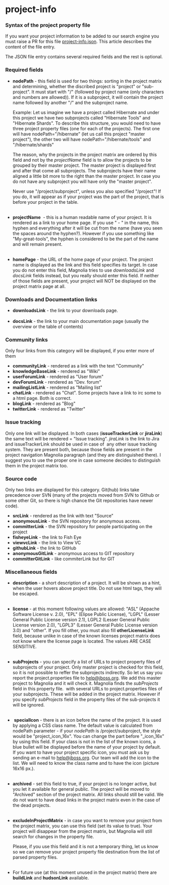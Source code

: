# project-info

### Syntax of the project property file

If you want your project information to be added to our search engine you must raise a PR for this file [project-info.json](https://github.com/jbossorg/project-info/blob/master/project-info.json). This article describes the content of the file entry.

The JSON file entry contains several required fields and the rest is optional.

### Required fields

*   **nodePath** - this field is used for two things: sorting in the project matrix and determining, whether the discribed project is "project" or "sub-project". It must start with "/" (followed by project name (only characters and numbers are allowed)). If it is a subproject, it will contain the project name followed by another "/" and the subproject name.  
      
    Example: Let us imagine we have a project called Hibernate and under this project we have two subprojects called "Hibernate Tools" and "Hibernate Shards". To describe this structure, you would need to have three project property files (one for each of the projects). The first one will have nodePath="/hibernate" (let us call this project "master project"), the other two will have nodePath="/hibernate/tools" and "/hibernate/shards"  
      
    The reason, why the projects in the project matrix are ordered by this field and not by the _projectName_ field is to allow the projects to be grouped by their master project. The master project is displayed first and after that come all subprojects. The subprojects have their name aligned a little bit more to the right than the master project. In case you do not have any subproject you will have only the "master project".  
      
    Never use "/project/subproject", unless you also specified "/project"! If you do, it will appear as if your project was the part of the project, that is before your project in the table.  
     
*   **projectName**  - this is a human readable name of your project. It is rendered as a link to your home page. If you use " - " in the name, this hyphen and everything after it will be cut from the name (have you seen the spaces around the hyphen?). However if you use something like "My-great-tools", the hyphen is considered to be the part of the name and will remain present.  
     
*   **homePage** - the URL of the home page of your project. The project name is displayed as the link and this field specifies its target. In case you do not enter this field, Magnolia tries to use _downloadsLink_ and _docsLink_ fields instead, but you really should enter this field. If neither of those fields are present, your project will NOT be displayed on the project matrix page at all.

### Downloads and Documentation links

*   **downloadsLink** - the link to your downloads page.  
     
*   **docsLink** - the link to your main documentation page (usually the overview or the table of contents)

### Community links

Only four links from this category will be displayed, if you enter more of them

*   **communityLink** - rendered as a link with the text "Community"
*   **knowledgeBaseLink** - rendered as "Wiki"
*   **userForumLink** - rendered as "User forum"
*   **devForumLink** - rendered as "Dev. forum"
*   **mailingListLink** - rendered as "Mailing list"
*   **chatLink** - rendered as "Chat". Some projects have a link to irc some to a html page. Both is correct.
*   **blogLink** - rendered as "Blog"
*   **twitterLink** - rendered as "Twitter"

### Issue tracking

Only one link will be displayed. In both cases (**issueTrackerLink** or **jiraLink**) the same text will be rendered = "Issue tracking". _jiraLink_ is the link to Jira and issueTrackerLink should be used in case of  any other issue tracking system. They are present both, because those fields are present in the project navigation Magnolia paragraph (and they are distinguished there). I suggest you to use the proper one in case someone decides to distinguish them in the project matrix too. 

### Source code

Only two links are displayed for this category. Git(hub) links take precedence over SVN (many of the projects moved from SVN to Github or some other Git, so there is high chance the Git repositories have newer code).

*   **srcLink** - rendered as the link with text "Source"
*   **anonymousLink** - the SVN repository for anonymous access.
*   **committerLink** - the SVN repository for people participating on the project
*   **fisheyeLink** - the link to Fish Eye
*   **viewvcLink** - the link to View VC
*   **githubLink** - the link to GitHub
*   **anonymousGitLink** - anonymous access to GIT repository
*   **committerGitLink** - like commiterLink but for GIT

### Miscellaneous fields

*   **description** - a short description of a project. It will be shown as a hint, when the user hovers above project title. Do not use html tags, they will be escaped.  
     
*   **license** - at this moment following values are allowed: "ASL" (Appache Software License v. 2.0), "EPL" (Elipse Public License), "LGPL" (Lesser General Public License version 2.1), LGPL2 (Lesser General Public License version 2.0), "LGPL3" (Lesser General Public License version 3.0) and "other". If you fill other, you must also fill **otherLicenseLink** field, because unlike in case of the known licenses project matrix does not know where the license page is located. The values ARE CASE SENSITIVE.  
     
*   **subProjects** - you can specify a list of URLs to project property files of subprojects of your project. Only master project is checked for this field, so it is not possible to reffer the subprojects indirectly. So let us say you report the project.properties file to help@jboss.org. We add this master project to Magnolia and it will check it. Magnolia finds the _subProjects_ field in this property file.  with several URLs to project.properties files of your subprojects. These will be added in the project matrix. However if you specify _subProjects_ field in the property files of the sub-projects it will be ignored.  
     
*    **specialIcon** - there is an icon before the name of the project. It is used by applying a CSS class name. The default value is calculated from nodePath parameter - if your _nodePath_ is /project/subproject, the style would be "project\_icon\_16x". You can change the part before "\_icon\_16x" by using this field. If your class is not in the list of the known icons, a blue bullet will be displayed before the name of your project by default. If you want to have your project specific icon, you must ask us by sending an e-mail to [help@jboss.org](mailto:help@jboss.org?subject=Request%20for%20adding%20an%20icon%20style%20into%20the%20project%20matrix%20paragraph%20in%20Magnolia). Our team will add the icon to the list. We will need to know the class name and to have the icon (picture 16x16 px.).  
     
*   **archived** - set this field to true, if your project is no longer active, but you let it available for general public. The project will be moved to "Archived" section of the project matrix. All links should still be valid. We do not want to have dead links in the project matrix even in the case of the dead projects.  
     
*   **excludeInProjectMatrix** - in case you want to remove your project from the project matrix, you can use this field (set its value to true). Your project will disappear from the project matrix, but Magnolia will still search for changes in the property file.  
      
    Please, if you use this field and it is not a temporary thing, let us know so we can remove your project property file destination from the list of parsed property files.  
     
*   For future use (at this moment unused in the project matrix) there are **buildLink** and **hudsonLink** available.
